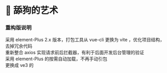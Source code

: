 # 🐶 舔狗的艺术

### 重构版说明
采用 element-Plus 2.x 版本，打包工具从 vue-cli 更换为 vite ，优化项目结构，去掉冗余代码  
重新整合 axios 实现请求前后拦截器，有利于后面开发后台管理的验证  
采用 element-Plus 的按需自动加载，不再手动引包  
更换成 ve3 的 <script setup> 语法糖用法，不用去写 setup() 函数和 return 一堆属性了

### 注意
使用 element-Plus 的按需自动加载，首先你需要安装unplugin-vue-components 和 unplugin-auto-import这两款插件
```
npm install -D unplugin-vue-components unplugin-auto-import
```

### 后端配合

你可以参考我用 tp6 写的后端自己录一个后端，也可以直接使用我的 tp6 后端项目  
前端打包后放置在 tp6 项目的 public 目录里即可  
后端项目地址：https://github.com/Dieinwarm/dogart

### 🙏最后

代码很垃圾，请多包涵，前端和 PHP 后端都是自学，如有使用不当的地方，欢迎指正